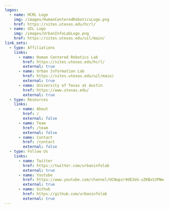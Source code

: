 ```yaml
---
logos:
  - name: HCRL Logo
    img: /images/HumanCenteredRoboticsLogo.png
    href: https://sites.utexas.edu/hcrl/
  - name: UIL Logo
    img: /images/UrbanInfoLabLogo.png
    href: https://sites.utexas.edu/uil/main/
link_sets:
  - type: Affiliations
    links:
      - name: Human Centered Robotics Lab
        href: https://sites.utexas.edu/hcrl/
        external: true
      - name: Urban Information Lab
        href: https://sites.utexas.edu/uil/main/
        external: true
      - name: University of Texas at Austin
        href: https://www.utexas.edu/
        external: true
  - type: Resources
    links:
      - name: About
        href: /
        external: false
      - name: Team
        href: /team
        external: false
      - name: Contact
        href: /contact
        external: false
  - type: Follow Us
    links:
      - name: Twitter
        href: https://twitter.com/urbaninfolab
        external: true
      - name: Youtube
        href: https://www.youtube.com/channel/UC0wpzr9dEZeG-uZKBxS3PWw
        external: true
      - name: Github
        href: https://github.com/urbaninfolab
        external: true
---
```

